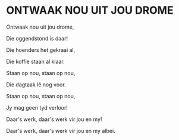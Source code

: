 # ONTWAAK NOU UIT JOU DROME

Ontwaak nou uit jou drome,

Die oggendstond is daar!

Die hoenders het gekraai al,

Die koffie staan al klaar.

Staan op nou, staan op nou,

Die dagtaak lê nog voor.

Staan op nou, staan op nou,

Jy mag geen tyd verloor!

Daar's werk, daar's werk vir jou en my!

Daar's werk, daar's werk vir jou en my albei.

